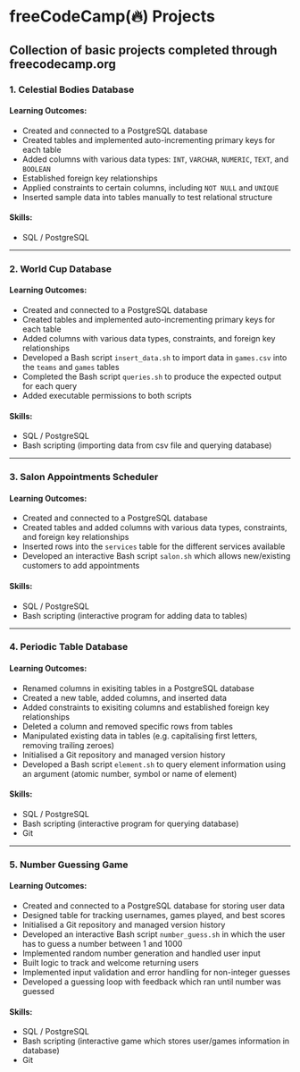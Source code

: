 # freeCodeCamp(🔥) Projects 

## Collection of basic projects completed through freecodecamp.org

### 1. Celestial Bodies Database
#### Learning Outcomes:
- Created and connected to a PostgreSQL database
- Created tables and implemented auto-incrementing primary keys for each table
- Added columns with various data types: `INT`, `VARCHAR`, `NUMERIC`, `TEXT`, and `BOOLEAN`
- Established foreign key relationships
- Applied constraints to certain columns, including `NOT NULL` and `UNIQUE`
- Inserted sample data into tables manually to test relational structure
#### Skills:
- SQL / PostgreSQL

---

### 2. World Cup Database
#### Learning Outcomes:
- Created and connected to a PostgreSQL database
- Created tables and implemented auto-incrementing primary keys for each table
- Added columns with various data types, constraints, and foreign key relationships
- Developed a Bash script `insert_data.sh` to import data in `games.csv` into the `teams` and `games` tables
- Completed the Bash script `queries.sh` to produce the expected output for each query
- Added executable permissions to both scripts
#### Skills:
- SQL / PostgreSQL
- Bash scripting (importing data from csv file and querying database)

---

### 3. Salon Appointments Scheduler
#### Learning Outcomes:
- Created and connected to a PostgreSQL database
- Created tables and added columns with various data types, constraints, and foreign key relationships
- Inserted rows into the `services` table for the different services available
- Developed an interactive Bash script `salon.sh` which allows new/existing customers to add appointments
#### Skills:
- SQL / PostgreSQL
- Bash scripting (interactive program for adding data to tables)

---

### 4. Periodic Table Database
#### Learning Outcomes:
- Renamed columns in exisiting tables in a PostgreSQL database
- Created a new table, added columns, and inserted data
- Added constraints to exisiting columns and established foreign key relationships
- Deleted a column and removed specific rows from tables
- Manipulated existing data in tables (e.g. capitalising first letters, removing trailing zeroes)
- Initialised a Git repository and managed version history
- Developed a Bash script `element.sh` to query element information using an argument (atomic number, symbol or name of element)
#### Skills:
- SQL / PostgreSQL
- Bash scripting (interactive program for querying database)
- Git

---

### 5. Number Guessing Game
#### Learning Outcomes:
- Created and connected to a PostgreSQL database for storing user data
- Designed table for tracking usernames, games played, and best scores
- Initialised a Git repository and managed version history
- Developed an interactive Bash script `number_guess.sh` in which the user has to guess a number between 1 and 1000
- Implemented random number generation and handled user input
- Built logic to track and welcome returning users
- Implemented input validation and error handling for non-integer guesses
- Developed a guessing loop with feedback which ran until number was guessed
#### Skills:
- SQL / PostgreSQL
- Bash scripting (interactive game which stores user/games information in database)
- Git
